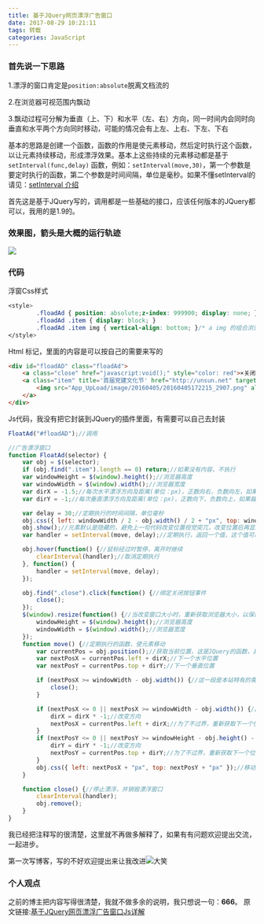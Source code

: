 ```yaml
---
title: 基于JQuery网页漂浮广告窗口
date: 2017-08-29 10:21:11
tags: 转载
categories: JavaScript
---
```


### 首先说一下思路

1.漂浮的窗口肯定是`position:absolute`脱离文档流的

2.在浏览器可视范围内飘动

3.飘动过程可分解为垂直（上、下）和水平（左、右）方向，同一时间内会同时向垂直和水平两个方向同时移动，可能的情况会有上左、上右、下左、下右

基本的思路是创建一个函数，函数的作用是使元素移动，然后定时执行这个函数，以让元素持续移动，形成漂浮效果。基本上这些持续的元素移动都是基于 `setInterval(func,delay)` 函数，例如：`setInterval(move,30)`，第一个参数是要定时执行的函数，第二个参数是时间间隔，单位是毫秒。如果不懂setInterval的请见：[setInterval  介绍](http://www.w3school.com.cn/jsref/met_win_setinterval.asp)

首先这是基于JQuery写的，调用都是一些基础的接口，应该任何版本的JQuery都可以，我用的是1.9的。

<!--more-->

### 效果图，箭头是大概的运行轨迹

![](http://img.blog.csdn.net/20160406094510715?watermark/2/text/aHR0cDovL2Jsb2cuY3Nkbi5uZXQv/font/5a6L5L2T/fontsize/400/fill/I0JBQkFCMA==/dissolve/70/gravity/Center)

### 代码

浮窗Css样式
```css
<style>
        .floadAd { position: absolute;z-index: 999900; display: none; }
        .floadAd .item { display: block; }
        .floadAd .item img { vertical-align: bottom; }/* a img 的组合浏览器默认下边会有几个像素的空白，这里可以消除空白*/
</style>
```
Html 标记，里面的内容是可以按自己的需要来写的

```html
<div id="floadAD" class="floadAd">
    <a class="close" href="javascript:void();" style="color: red">×关闭</a>
    <a class="item" title='首届党建文化节' href="http://unsun.net" target="_blank">
        <img src="App_UpLoad/image/20160405/20160405172215_2907.png" alt="首届党建文化节" />
    </a>
</div>
```
Js代码，我没有把它封装到JQuery的插件里面，有需要可以自己去封装

```javascript
FloatAd("#floadAD");//调用

//广告漂浮窗口
function FloatAd(selector) {
    var obj = $(selector);
    if (obj.find(".item").length == 0) return;//如果没有内容，不执行
    var windowHeight = $(window).height();//浏览器高度
    var windowWidth = $(window).width();//浏览器宽度
    var dirX = -1.5;//每次水平漂浮方向及距离(单位：px)，正数向右，负数向左，如果越大的话就会看起来越不流畅，但在某些需求下你可能会需要这种效果
    var dirY = -1;//每次垂直漂浮方向及距离(单位：px)，正数向下，负数向上，如果越大的话就会看起来越不流畅，但在某些需求下你可能会需要这种效果

    var delay = 30;//定期执行的时间间隔，单位毫秒
    obj.css({ left: windowWidth / 2 - obj.width() / 2 + "px", top: windowHeight / 2 - obj.height() / 2 + "px" });//把元素设置成在页面中间
    obj.show();//元素默认是隐藏的，避免上一句代码改变位置视觉突兀，改变位置后再显示出来
    var handler = setInterval(move, delay);//定期执行，返回一个值，这个值可以用来取消定期执行

    obj.hover(function() {//鼠标经过时暂停，离开时继续
        clearInterval(handler);//取消定期执行
    }, function() {
        handler = setInterval(move, delay);
    });

    obj.find(".close").click(function() {//绑定关闭按钮事件
        close();
    });
    $(window).resize(function() {//当改变窗口大小时，重新获取浏览器大小，以保证不会过界（飘出浏览器可视范围）或漂的范围小于新的大小
        windowHeight = $(window).height();//浏览器高度
        windowWidth = $(window).width();//浏览器宽度
    });
    function move() {//定期执行的函数，使元素移动
        var currentPos = obj.position();//获取当前位置，这是JQuery的函数，具体见：http://hemin.cn/jq/position.html
        var nextPosX = currentPos.left + dirX;//下一个水平位置
        var nextPosY = currentPos.top + dirY;//下一个垂直位置

        if (nextPosX >= windowWidth - obj.width()) {//这一段是本站特有的需求，当漂浮到右边时关闭漂浮窗口，如不需要可删除
            close();
        }

        if (nextPosX <= 0 || nextPosX >= windowWidth - obj.width()) {//如果达到左边，或者达到右边，则改变为相反方向
            dirX = dirX * -1;//改变方向
            nextPosX = currentPos.left + dirX;//为了不过界，重新获取下一个位置
        }
        if (nextPosY <= 0 || nextPosY >= windowHeight - obj.height() - 5) {//如果达到上边，或者达到下边，则改变为相反方向。            
            dirY = dirY * -1;//改变方向
            nextPosY = currentPos.top + dirY;//为了不过界，重新获取下一个位置
        }
        obj.css({ left: nextPosX + "px", top: nextPosY + "px" });//移动到下一个位置
    }

    function close() {//停止漂浮，并销毁漂浮窗口
        clearInterval(handler);
        obj.remove();
    }
}
```

我已经把注释写的很清楚，这里就不再做多解释了，如果有有问题欢迎提出交流，一起进步。

第一次写博客，写的不好欢迎提出来让我改进![大笑](http://static.blog.csdn.net/xheditor/xheditor_emot/default/laugh.gif)

### 个人观点
之前的博主把内容写得很清楚，我就不做多余的说明，我只想说一句：**666**。
原文链接:[基于JQuery网页漂浮广告窗口Js详解](http://blog.csdn.net/u011427035/article/details/51072116)